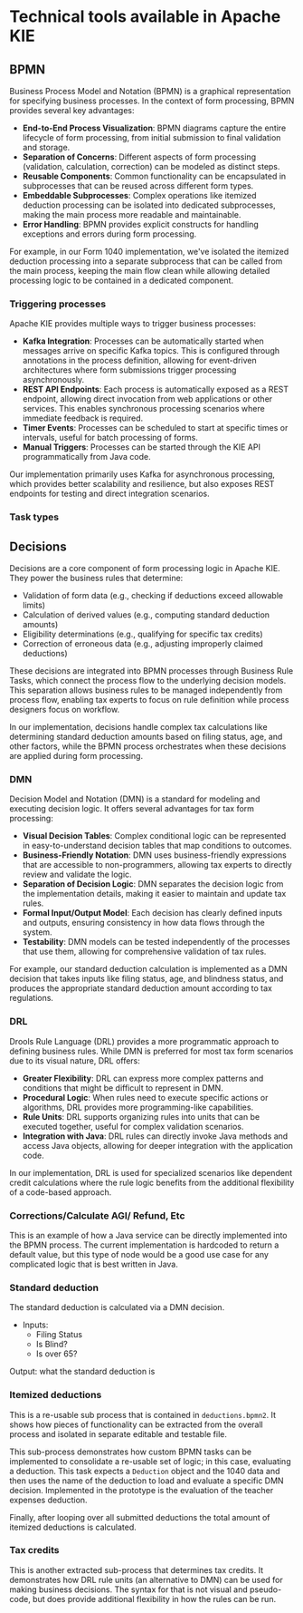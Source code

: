 <!-- TODO: explain the various pieces of the form processes and decisions technically -->

# Technical tools available in Apache KIE

## BPMN

Business Process Model and Notation (BPMN) is a graphical representation for specifying business processes. In the context of form processing, BPMN provides several key advantages:

- **End-to-End Process Visualization**: BPMN diagrams capture the entire lifecycle of form processing, from initial submission to final validation and storage.
- **Separation of Concerns**: Different aspects of form processing (validation, calculation, correction) can be modeled as distinct steps.
- **Reusable Components**: Common functionality can be encapsulated in subprocesses that can be reused across different form types.
- **Embeddable Subprocesses**: Complex operations like itemized deduction processing can be isolated into dedicated subprocesses, making the main process more readable and maintainable.
- **Error Handling**: BPMN provides explicit constructs for handling exceptions and errors during form processing.

For example, in our Form 1040 implementation, we've isolated the itemized deduction processing into a separate subprocess that can be called from the main process, keeping the main flow clean while allowing detailed processing logic to be contained in a dedicated component.

### Triggering processes

Apache KIE provides multiple ways to trigger business processes:

- **Kafka Integration**: Processes can be automatically started when messages arrive on specific Kafka topics. This is configured through annotations in the process definition, allowing for event-driven architectures where form submissions trigger processing asynchronously.
- **REST API Endpoints**: Each process is automatically exposed as a REST endpoint, allowing direct invocation from web applications or other services. This enables synchronous processing scenarios where immediate feedback is required.
- **Timer Events**: Processes can be scheduled to start at specific times or intervals, useful for batch processing of forms.
- **Manual Triggers**: Processes can be started through the KIE API programmatically from Java code.

Our implementation primarily uses Kafka for asynchronous processing, which provides better scalability and resilience, but also exposes REST endpoints for testing and direct integration scenarios.

### Task types

<!-- AI! indicate that there script tasks, decision tasks, tasks that execute a java function, and custom implemented tasks -->

## Decisions

Decisions are a core component of form processing logic in Apache KIE. They power the business rules that determine:

- Validation of form data (e.g., checking if deductions exceed allowable limits)
- Calculation of derived values (e.g., computing standard deduction amounts)
- Eligibility determinations (e.g., qualifying for specific tax credits)
- Correction of erroneous data (e.g., adjusting improperly claimed deductions)

These decisions are integrated into BPMN processes through Business Rule Tasks, which connect the process flow to the underlying decision models. This separation allows business rules to be managed independently from process flow, enabling tax experts to focus on rule definition while process designers focus on workflow.

In our implementation, decisions handle complex tax calculations like determining standard deduction amounts based on filing status, age, and other factors, while the BPMN process orchestrates when these decisions are applied during form processing.

### DMN

Decision Model and Notation (DMN) is a standard for modeling and executing decision logic. It offers several advantages for tax form processing:

- **Visual Decision Tables**: Complex conditional logic can be represented in easy-to-understand decision tables that map conditions to outcomes.
- **Business-Friendly Notation**: DMN uses business-friendly expressions that are accessible to non-programmers, allowing tax experts to directly review and validate the logic.
- **Separation of Decision Logic**: DMN separates the decision logic from the implementation details, making it easier to maintain and update tax rules.
- **Formal Input/Output Model**: Each decision has clearly defined inputs and outputs, ensuring consistency in how data flows through the system.
- **Testability**: DMN models can be tested independently of the processes that use them, allowing for comprehensive validation of tax rules.

For example, our standard deduction calculation is implemented as a DMN decision that takes inputs like filing status, age, and blindness status, and produces the appropriate standard deduction amount according to tax regulations.

### DRL

Drools Rule Language (DRL) provides a more programmatic approach to defining business rules. While DMN is preferred for most tax form scenarios due to its visual nature, DRL offers:

- **Greater Flexibility**: DRL can express more complex patterns and conditions that might be difficult to represent in DMN.
- **Procedural Logic**: When rules need to execute specific actions or algorithms, DRL provides more programming-like capabilities.
- **Rule Units**: DRL supports organizing rules into units that can be executed together, useful for complex validation scenarios.
- **Integration with Java**: DRL rules can directly invoke Java methods and access Java objects, allowing for deeper integration with the application code.

In our implementation, DRL is used for specialized scenarios like dependent credit calculations where the rule logic benefits from the additional flexibility of a code-based approach.

### Corrections/Calculate AGI/ Refund, Etc

This is an example of how a Java service can be directly implemented into the BPMN process. The current implementation is hardcoded to return a default value,
but this type of node would be a good use case for any complicated logic that is best written in Java.

### Standard deduction

The standard deduction is calculated via a DMN decision.

- Inputs:
  - Filing Status
  - Is Blind?
  - Is over 65?

Output: what the standard deduction is

### Itemized deductions

This is a re-usable sub process that is contained in `deductions.bpmn2`.  It shows how pieces of functionality can be extracted from the overall process and
isolated in separate editable and testable file.

This sub-process demonstrates how custom BPMN tasks can be implemented to consolidate a re-usable set of logic; in this case, evaluating a deduction.  This task
expects a `Deduction` object and the 1040 data and then uses the name of the deduction to load and evaluate a specific DMN decision.  Implemented in the prototype is
the evaluation of the teacher expenses deduction.

Finally, after looping over all submitted deductions the total amount of itemized deductions is calculated.

### Tax credits

This is another extracted sub-process that determines tax credits.  It demonstrates how DRL rule units (an alternative to DMN) can be used for making business decisions.
The syntax for that is not visual and pseudo-code, but does provide additional flexibility in how the rules can be run.
